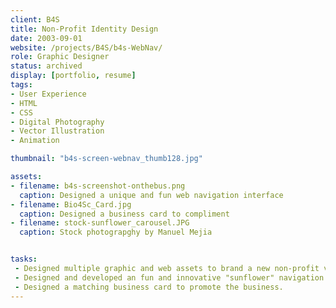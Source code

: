 ```yaml
---
client: B4S
title: Non-Profit Identity Design
date: 2003-09-01
website: /projects/B4S/b4s-WebNav/
role: Graphic Designer
status: archived
display: [portfolio, resume]
tags:
- User Experience
- HTML
- CSS
- Digital Photography
- Vector Illustration
- Animation

thumbnail: "b4s-screen-webnav_thumb128.jpg"

assets: 
- filename: b4s-screenshot-onthebus.png
  caption: Designed a unique and fun web navigation interface
- filename: Bio4Sc_Card.jpg
  caption: Designed a business card to compliment
- filename: stock-sunflower_carousel.JPG
  caption: Stock photograpghy by Manuel Mejia


tasks: 
 - Designed multiple graphic and web assets to brand a new non-profit venture. 
 - Designed and developed an fun and innovative "sunflower" navigation interface for the website.
 - Designed a matching business card to promote the business.
---
```



